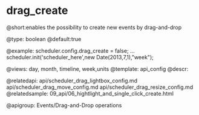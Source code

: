 drag_create
=============

@short:enables the possibility to create new events by drag-and-drop
	

@type: boolean
@default:true

@example:
scheduler.config.drag_create = false;
...
scheduler.init('scheduler_here',new Date(2013,7,1),"week");
        
@views: day, month, timeline, week,units
@template:	api_config
@descr:

@relatedapi:
	api/scheduler_drag_lightbox_config.md
    api/scheduler_drag_move_config.md
    api/scheduler_drag_resize_config.md
@relatedsample:
	09_api/06_hightlight_and_single_click_create.html

@apigroup: Events/Drag-and-Drop operations
